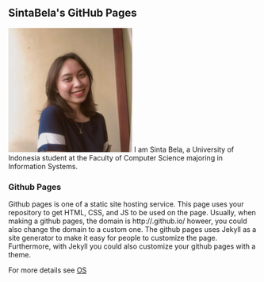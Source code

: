 ## SintaBela's GitHub Pages

<img src="me.jpg" width="250" height="250" align>
I am Sinta Bela, a University of Indonesia student at the Faculty of Computer Science majoring in Information Systems.


### Github Pages
Github pages is one of a static site hosting service. This page uses your repository to get HTML, CSS, and JS to be used on the page. Usually, when making a github pages, the domain is http://.github.io/ howeer, you could also change the domain to a custom one. The github pages uses Jekyll as a site generator to make it easy for people to customize the page. Furthermore, with Jekyll you could also customize your github pages with a theme.



For more details see [OS](URLs/)
